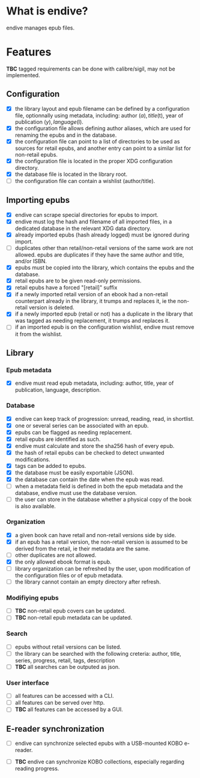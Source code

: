# What is endive?

endive manages epub files.

# Features

**TBC** tagged requirements can be done with calibre/sigil, may not be
implemented.

## Configuration

- [x] the library layout and epub filename can be defined by a configuration
file, optionnally using metadata, including: author ($a), title ($t), year of
publication ($y), language ($l).
- [x] the configuration file allows defining author aliases, which are used for
renaming the epubs and in the database.
- [x] the configuration file can point to a list of directories to be used as
sources for retail epubs, and another entry can point to a similar list for
non-retail epubs.
- [x] the configuration file is located in the proper XDG configuration
directory.
- [x] the database file is located in the library root.
- [ ] the configuration file can contain a wishlist (author/title).

## Importing epubs

- [x] endive can scrape special directories for epubs to import.
- [x] endive must log the hash and filename of all imported files, in a
dedicated database in the relevant XDG data directory.
- [x] already imported epubs (hash already logged) must be ignored during
import.
- [ ] duplicates other than retail/non-retail versions of the same work are not
allowed. epubs are duplicates if they have the same author and title, and/or
ISBN.
- [x] epubs must be copied into the library, which contains the epubs and the
database.
- [x] retail epubs are to be given read-only permissions.
- [x] retail epubs have a forced "[retail]" suffix
- [x] if a newly imported retail version of an ebook had a non-retail
counterpart already in the library, it trumps and replaces it, ie the non-retail
version is deleted.
- [x] if a newly imported epub (retail or not) has a duplicate in the library
that was tagged as needing replacement, it trumps and replaces it.
- [ ] if an imported epub is on the configuration wishlist, endive must remove
it from the wishlist.

## Library

### Epub metadata

- [x] endive must read epub metadata, including: author, title, year of
publication, language, description.

### Database

- [x] endive can keep track of progression: unread, reading, read, in shortlist.
- [x] one or several series can be associated with an epub.
- [x] epubs can be flagged as needing replacement.
- [x] retail epubs are identified as such.
- [x] endive must calculate and store the sha256 hash of every epub.
- [x] the hash of retail epubs can be checked to detect unwanted modifications.
- [x] tags can be added to epubs.
- [x] the database must be easily exportable (JSON).
- [x] the database can contain the date when the epub was read.
- [ ] when a metadata field is defined in both the epub metadata and the
database, endive must use the database version.
- [ ] the user can store in the database whether a physical copy of the book is
also available.

### Organization

- [x] a given book can have retail and non-retail versions side by side.
- [x] if an epub has a retail version, the non-retail version is assumed to be
derived from the retail, ie their metadata are the same.
- [ ] other duplicates are not allowed.
- [x] the only allowed ebook format is epub.
- [ ] library organization can be refreshed by the user, upon modification of
the configuration files or of epub metadata.
- [ ] the library cannot contain an empty directory after refresh.

### Modifiying epubs

- [ ] **TBC** non-retail epub covers can be updated.
- [ ] **TBC** non-retail epub metadata can be updated.

### Search

- [ ] epubs without retail versions can be listed.
- [ ] the library can be searched with the following creteria:
    author, title, series, progress, retail, tags, description
- [ ] **TBC** all searches can be outputed as json.

### User interface

- [ ] all features can be accessed with a CLI.
- [ ] all features can be served over http.
- [ ] **TBC** all features can be accessed by a GUI.

## E-reader synchronization

- [ ] endive can synchronize selected epubs with a USB-mounted KOBO e-reader.
- [ ] **TBC** endive can synchronize KOBO collections, especially regarding
reading progress.


